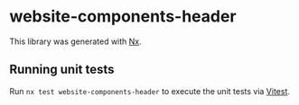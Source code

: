 # website-components-header

This library was generated with [Nx](https://nx.dev).

## Running unit tests

Run `nx test website-components-header` to execute the unit tests via [Vitest](https://vitest.dev/).
